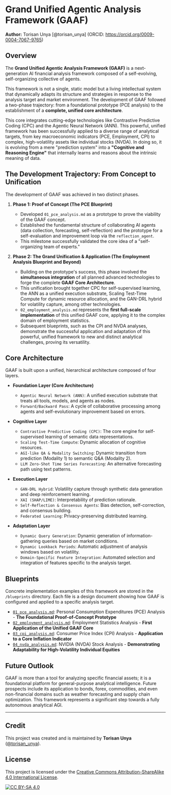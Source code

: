 # Grand Unified Agentic Analysis Framework (GAAF)

**Author:** Torisan Unya [@torisan_unya] (ORCID: https://orcid.org/0009-0004-7067-9765)

## Overview

The **Grand Unified Agentic Analysis Framework (GAAF)** is a next-generation AI financial analysis framework composed of a self-evolving, self-organizing collective of agents.

This framework is not a single, static model but a living intellectual system that dynamically adapts its structure and strategies in response to the analysis target and market environment. The development of GAAF followed a two-phase trajectory: from a foundational prototype (PCE analysis) to the establishment of a **complete, unified core architecture**.

This core integrates cutting-edge technologies like Contrastive Predictive Coding (CPC) and the Agentic Neural Network (ANN). This powerful, unified framework has been successfully applied to a diverse range of analytical targets, from key macroeconomic indicators (PCE, Employment, CPI) to complex, high-volatility assets like individual stocks (NVDA). In doing so, it is evolving from a mere "prediction system" into a **"Cognitive and Reasoning Engine"** that internally learns and reasons about the intrinsic meaning of data.

## The Development Trajectory: From Concept to Unification

The development of GAAF was achieved in two distinct phases.

1.  **Phase 1: Proof of Concept (The PCE Blueprint)**
    *   Developed `01_pce_analysis.md` as a prototype to prove the viability of the GAAF concept.
    *   Established the fundamental structure of collaborating AI agents (data collection, forecasting, self-reflection) and the prototype for a self-evaluation and improvement loop via the `reflection_agent`.
    *   This milestone successfully validated the core idea of a "self-organizing team of experts."

2.  **Phase 2: The Grand Unification & Application (The Employment Analysis Blueprint and Beyond)**
    *   Building on the prototype's success, this phase involved the **simultaneous integration** of all planned advanced technologies to forge the complete **GAAF Core Architecture**.
    *   This unification brought together CPC for self-supervised learning, the ANN as a unified execution substrate, Scaling Test-Time Compute for dynamic resource allocation, and the GAN-DRL hybrid for volatility capture, among other technologies.
    *   `02_employment_analysis.md` represents the **first full-scale implementation** of this unified GAAF core, applying it to the complex domain of employment statistics.
    *   Subsequent blueprints, such as the CPI and NVDA analyses, demonstrate the successful application and adaptation of this powerful, unified framework to new and distinct analytical challenges, proving its versatility.

## Core Architecture

GAAF is built upon a unified, hierarchical architecture composed of four layers.

*   **Foundation Layer (Core Architecture)**
    *   `Agentic Neural Network (ANN)`: A unified execution substrate that treats all tools, models, and agents as nodes.
    *   `Forward/Backward Pass`: A cycle of collaborative processing among agents and self-evolutionary improvement based on errors.

*   **Cognitive Layer**
    *   `Contrastive Predictive Coding (CPC)`: The core engine for self-supervised learning of semantic data representations.
    *   `Scaling Test-Time Compute`: Dynamic allocation of cognitive resources.
    *   `AGI-like QA & Modality Switching`: Dynamic transition from prediction (Modality 1) to semantic Q&A (Modality 2).
    *   `LLM Zero-Shot Time Series Forecasting`: An alternative forecasting path using text patterns.

*   **Execution Layer**
    *   `GAN-DRL Hybrid`: Volatility capture through synthetic data generation and deep reinforcement learning.
    *   `XAI (SHAP/LIME)`: Interpretability of prediction rationale.
    *   `Self-Reflection & Consensus Agents`: Bias detection, self-correction, and consensus building.
    *   `Federated Learning`: Privacy-preserving distributed learning.

*   **Adaptation Layer**
    *   `Dynamic Query Generation`: Dynamic generation of information-gathering queries based on market conditions.
    *   `Dynamic Lookback Periods`: Automatic adjustment of analysis windows based on volatility.
    *   `Domain-Specific Feature Integration`: Automated selection and integration of features specific to the analysis target.

## Blueprints

Concrete implementation examples of this framework are stored in the `/blueprints` directory. Each file is a design document showing how GAAF is configured and applied to a specific analysis target.

*   [`01_pce_analysis.md`](./blueprints/01_pce_analysis.md): Personal Consumption Expenditures (PCE) Analysis - **The Foundational Proof-of-Concept Prototype**
*   [`02_employment_analysis.md`](./blueprints/02_employment_analysis.md): Employment Statistics Analysis - **First Application of the Unified GAAF Core**
*   [`03_cpi_analysis.md`](./blueprints/03_cpi_analysis.md): Consumer Price Index (CPI) Analysis - **Application to a Core Inflation Indicator**
*   [`04_nvda_analysis.md`](./blueprints/04_nvda_analysis.md): NVIDIA (NVDA) Stock Analysis - **Demonstrating Adaptability for High-Volatility Individual Equities**

## Future Outlook

GAAF is more than a tool for analyzing specific financial assets; it is a foundational platform for general-purpose analytical intelligence. Future prospects include its application to bonds, forex, commodities, and even non-financial domains such as weather forecasting and supply chain optimization. This framework represents a significant step towards a fully autonomous analytical AGI.

---

## Credit

This project was created and is maintained by **Torisan Unya** ([@torisan_unya](https://twitter.com/torisan_unya)).

## License

This project is licensed under the [Creative Commons Attribution-ShareAlike 4.0 International License](http://creativecommons.org/licenses/by-sa/4.0/).

[![CC BY-SA 4.0][cc-by-sa-shield]][cc-by-sa]

[cc-by-sa]: http://creativecommons.org/licenses/by-sa/4.0/
[cc-by-sa-shield]: https://img.shields.io/badge/License-CC%20BY--SA%204.0-lightgrey.svg
